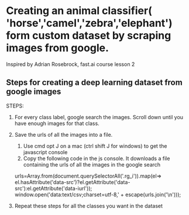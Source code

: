 # Creating an animal classifier( 'horse','camel','zebra','elephant') form custom dataset by scraping images from google.

Inspired by Adrian Rosebrock, fast.ai course lesson 2
## Steps for creating a deep learning dataset from google images 
STEPS:
1. For every class label, google search the images. Scroll down until you have enough images for that class.

2. Save the urls of all the images into a file.

    1. Use cmd opt J on a mac (ctrl shift J for windows) to get the javascript console
    2. Copy the following code in the js console. It downloads a file containing the urls of all the images in the google search

    
    urls=Array.from(document.querySelectorAll('.rg_i')).map(el=> el.hasAttribute('data-src')?el.getAttribute('data-src'):el.getAttribute('data-iurl')); window.open('data:text/csv;charset=utf-8,' + escape(urls.join('\n')));  

3. Repeat these steps for all the classes you want in the dataset


